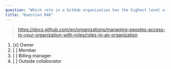 ```yaml
---
question: "Which role in a GitHub organization has the highest level of access?"
title: "Question 048"
---
```


> https://docs.github.com/en/organizations/managing-peoples-access-to-your-organization-with-roles/roles-in-an-organization
1. [x] Owner
1. [ ] Member
1. [ ] Billing manager
1. [ ] Outside collaborator

